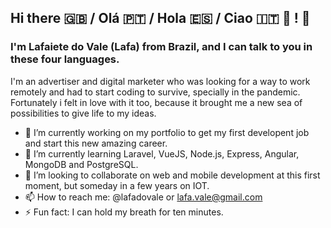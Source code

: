 ## Hi there 🇬🇧 / Olá :portugal: / Hola :es: / Ciao :it: :pinched_fingers: ! :call_me_hand:
### I'm Lafaiete do Vale (Lafa) from Brazil, and I can talk to you in these four languages.

I'm an advertiser and digital marketer who was looking for a way to work remotely and had to start coding to survive, specially in the pandemic.
Fortunately i felt in love with it too, because it brought me a new sea of possibilities to give life to my ideas.

- 🔭 I’m currently working on my portfolio to get my first developent job and start this new amazing career.
- 🌱 I’m currently learning Laravel, VueJS, Node.js, Express, Angular, MongoDB and PostgreSQL.
- 👯 I’m looking to collaborate on web and mobile development at this first moment, but someday in a few years on IOT.
- 📫 How to reach me: @lafadovale or lafa.vale@gmail.com
- ⚡ Fun fact: I can hold my breath for ten minutes.
